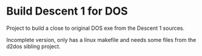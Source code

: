 # Build Descent 1 for DOS

Project to build a close to original DOS exe from the Descent 1 sources.

Incomplete version, only has a linux makefile and needs some files from the
d2dos sibling project.

